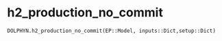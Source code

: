 # h2_production_no_commit
```@docs
DOLPHYN.h2_production_no_commit(EP::Model, inputs::Dict,setup::Dict)
```